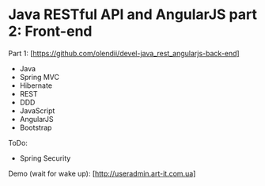 # Java RESTful API and AngularJS part 2: Front-end

Part 1: [https://github.com/olendii/devel-java_rest_angularjs-back-end]
 
* Java
* Spring MVC
* Hibernate
* REST
* DDD
* JavaScript
* AngularJS
* Bootstrap

ToDo:
* Spring Security

Demo (wait for wake up): [http://useradmin.art-it.com.ua]
